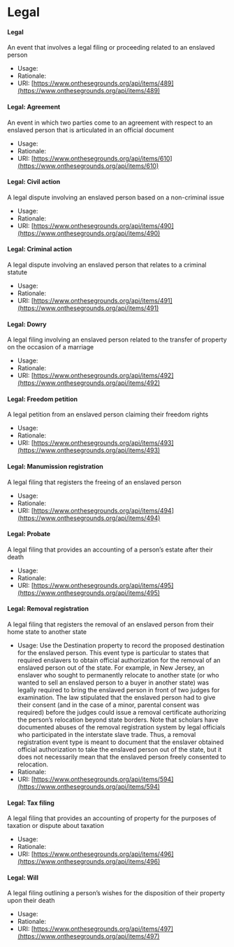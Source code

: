 # Legal

#### Legal

An event that involves a legal filing or proceeding related to an enslaved person

* Usage:
* Rationale:
* URI: [https://www.onthesegrounds.org/api/items/489](https://www.onthesegrounds.org/api/items/489)

#### Legal: Agreement

An event in which two parties come to an agreement with respect to an enslaved person that is articulated in an official document

* Usage:
* Rationale:
* URI: [https://www.onthesegrounds.org/api/items/610](https://www.onthesegrounds.org/api/items/610)

#### Legal: Civil action

A legal dispute involving an enslaved person based on a non-criminal issue

* Usage:
* Rationale:
* URI: [https://www.onthesegrounds.org/api/items/490](https://www.onthesegrounds.org/api/items/490)

#### Legal: Criminal action

A legal dispute involving an enslaved person that relates to a criminal statute

* Usage:
* Rationale:
* URI: [https://www.onthesegrounds.org/api/items/491](https://www.onthesegrounds.org/api/items/491)

#### Legal: Dowry

A legal filing involving an enslaved person related to the transfer of property on the occasion of a marriage

* Usage:
* Rationale:
* URI: [https://www.onthesegrounds.org/api/items/492](https://www.onthesegrounds.org/api/items/492)

#### Legal: Freedom petition

A legal petition from an enslaved person claiming their freedom rights

* Usage:
* Rationale:
* URI: [https://www.onthesegrounds.org/api/items/493](https://www.onthesegrounds.org/api/items/493)

#### Legal: Manumission registration

A legal filing that registers the freeing of an enslaved person

* Usage:
* Rationale:
* URI: [https://www.onthesegrounds.org/api/items/494](https://www.onthesegrounds.org/api/items/494)

#### Legal: Probate

A legal filing that provides an accounting of a person’s estate after their death

* Usage:
* Rationale:
* URI: [https://www.onthesegrounds.org/api/items/495](https://www.onthesegrounds.org/api/items/495)

#### Legal: Removal registration

A legal filing that registers the removal of an enslaved person from their home state to another state&#x20;

* Usage: Use the Destination property to record the proposed destination for the enslaved person. This event type is particular to states that required enslavers to obtain official authorization for the removal of an enslaved person out of the state. For example, in New Jersey, an enslaver who sought to permanently relocate to another state (or who wanted to sell an enslaved person to a buyer in another state) was legally required to bring the enslaved person in front of two judges for examination. The law stipulated that the enslaved person had to give their consent (and in the case of a minor, parental consent was required) before the judges could issue a removal certificate authorizing the person’s relocation beyond state borders. Note that scholars have documented abuses of the removal registration system by legal officials who participated in the interstate slave trade. Thus, a removal registration event type is meant to document that the enslaver obtained official authorization to take the enslaved person out of the state, but it does not necessarily mean that the enslaved person freely consented to relocation.
* Rationale:
* URI: [https://www.onthesegrounds.org/api/items/594](https://www.onthesegrounds.org/api/items/594)

#### Legal: Tax filing

A legal filing that provides an accounting of property for the purposes of taxation or dispute about taxation

* Usage:
* Rationale:
* URI: [https://www.onthesegrounds.org/api/items/496](https://www.onthesegrounds.org/api/items/496)

#### Legal: Will

A legal filing outlining a person’s wishes for the disposition of their property upon their death

* Usage:
* Rationale:
* URI: [https://www.onthesegrounds.org/api/items/497](https://www.onthesegrounds.org/api/items/497)
